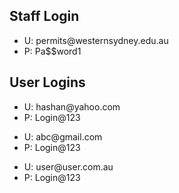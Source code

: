 <h2>Staff Login</h2>

<ul>
    <li>U: permits@westernsydney.edu.au</li>
    <li>P: Pa$$word1</li>
</ul>

<h2>User Logins</h2>

<ul>
    <li>U: hashan@yahoo.com</li>
    <li>P: Login@123</li>
</ul>

<ul>
    <li>U: abc@gmail.com</li>
    <li>P: Login@123</li>
</ul>
<ul>
    <li>U: user@user.com.au</li>
    <li>P: Login@123</li>
</ul>